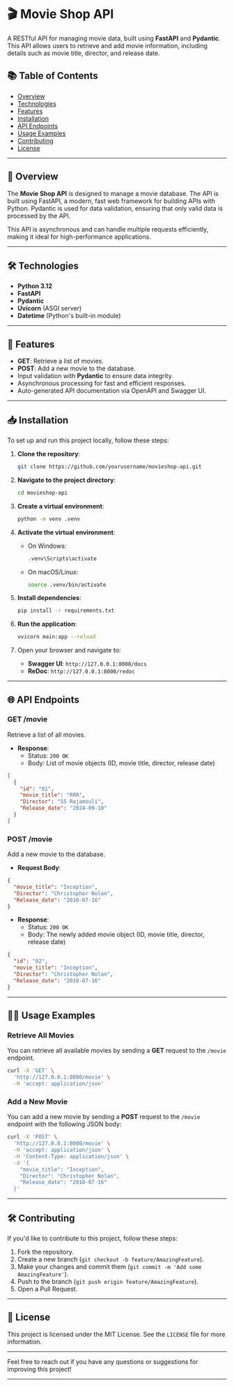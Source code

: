 

# 🎬 Movie Shop API

A RESTful API for managing movie data, built using **FastAPI** and **Pydantic**. This API allows users to retrieve and add movie information, including details such as movie title, director, and release date.

## 📚 Table of Contents
- [Overview](#overview)
- [Technologies](#technologies)
- [Features](#features)
- [Installation](#installation)
- [API Endpoints](#api-endpoints)
- [Usage Examples](#usage-examples)
- [Contributing](#contributing)
- [License](#license)

---

## 📝 Overview

The **Movie Shop API** is designed to manage a movie database. The API is built using FastAPI, a modern, fast web framework for building APIs with Python. Pydantic is used for data validation, ensuring that only valid data is processed by the API.

This API is asynchronous and can handle multiple requests efficiently, making it ideal for high-performance applications.

---

## 🛠️ Technologies

- **Python 3.12**
- **FastAPI**
- **Pydantic**
- **Uvicorn** (ASGI server)
- **Datetime** (Python's built-in module)

---

## 🚀 Features

- **GET**: Retrieve a list of movies.
- **POST**: Add a new movie to the database.
- Input validation with **Pydantic** to ensure data integrity.
- Asynchronous processing for fast and efficient responses.
- Auto-generated API documentation via OpenAPI and Swagger UI.

---

## 📥 Installation

To set up and run this project locally, follow these steps:

1. **Clone the repository**:
   ```bash
   git clone https://github.com/yourusername/movieshop-api.git
   ```

2. **Navigate to the project directory**:
   ```bash
   cd movieshop-api
   ```

3. **Create a virtual environment**:
   ```bash
   python -m venv .venv
   ```

4. **Activate the virtual environment**:
   - On Windows:
     ```bash
     .venv\Scripts\activate
     ```
   - On macOS/Linux:
     ```bash
     source .venv/bin/activate
     ```

5. **Install dependencies**:
   ```bash
   pip install -r requirements.txt
   ```

6. **Run the application**:
   ```bash
   uvicorn main:app --reload
   ```

7. Open your browser and navigate to:
   - **Swagger UI**: `http://127.0.0.1:8000/docs`
   - **ReDoc**: `http://127.0.0.1:8000/redoc`

---

## 🌐 API Endpoints

### **GET /movie**
Retrieve a list of all movies.

- **Response**: 
  - Status: `200 OK`
  - Body: List of movie objects (ID, movie title, director, release date)

```json
[
  {
    "id": "01",
    "movie_title": "RRR",
    "Director": "SS Rajamouli",
    "Release_date": "2024-09-10"
  }
]
```

### **POST /movie**
Add a new movie to the database.

- **Request Body**:
```json
{
  "movie_title": "Inception",
  "Director": "Christopher Nolan",
  "Release_date": "2010-07-16"
}
```

- **Response**: 
  - Status: `200 OK`
  - Body: The newly added movie object (ID, movie title, director, release date)

```json
{
  "id": "02",
  "movie_title": "Inception",
  "Director": "Christopher Nolan",
  "Release_date": "2010-07-16"
}
```

---

## 🧑‍💻 Usage Examples

### Retrieve All Movies
You can retrieve all available movies by sending a **GET** request to the `/movie` endpoint.

```bash
curl -X 'GET' \
  'http://127.0.0.1:8000/movie' \
  -H 'accept: application/json'
```

### Add a New Movie
You can add a new movie by sending a **POST** request to the `/movie` endpoint with the following JSON body:

```bash
curl -X 'POST' \
  'http://127.0.0.1:8000/movie' \
  -H 'accept: application/json' \
  -H 'Content-Type: application/json' \
  -d '{
    "movie_title": "Inception",
    "Director": "Christopher Nolan",
    "Release_date": "2010-07-16"
  }'
```

---

## 🛠️ Contributing

If you'd like to contribute to this project, follow these steps:

1. Fork the repository.
2. Create a new branch (`git checkout -b feature/AmazingFeature`).
3. Make your changes and commit them (`git commit -m 'Add some AmazingFeature'`).
4. Push to the branch (`git push origin feature/AmazingFeature`).
5. Open a Pull Request.

---

## 📜 License

This project is licensed under the MIT License. See the `LICENSE` file for more information.

---

Feel free to reach out if you have any questions or suggestions for improving this project!

---
